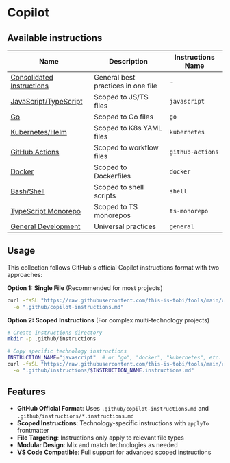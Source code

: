 # Copilot

## Available instructions

| Name                                                                        | Description                        | Instructions Name |
| --------------------------------------------------------------------------- | ---------------------------------- | ----------------- |
| [Consolidated Instructions](../copilot/copilot-instructions.md)             | General best practices in one file | -                 |
| [JavaScript/TypeScript](../copilot/instructions/javascript.instructions.md) | Scoped to JS/TS files              | `javascript`      |
| [Go](../copilot/instructions/go.instructions.md)                            | Scoped to Go files                 | `go`              |
| [Kubernetes/Helm](../copilot/instructions/kubernetes.instructions.md)       | Scoped to K8s YAML files           | `kubernetes`      |
| [GitHub Actions](../copilot/instructions/github-actions.instructions.md)    | Scoped to workflow files           | `github-actions`  |
| [Docker](../copilot/instructions/docker.instructions.md)                    | Scoped to Dockerfiles              | `docker`          |
| [Bash/Shell](../copilot/instructions/shell.instructions.md)                 | Scoped to shell scripts            | `shell`           |
| [TypeScript Monorepo](../copilot/instructions/ts-monorepo.instructions.md)  | Scoped to TS monorepos             | `ts-monorepo`     |
| [General Development](../copilot/instructions/general.instructions.md)      | Universal practices                | `general`         |

## Usage

This collection follows GitHub's official Copilot instructions format with two approaches:

**Option 1: Single File** (Recommended for most projects)
```sh
curl -fsSL "https://raw.githubusercontent.com/this-is-tobi/tools/main/copilot/copilot-instructions.md" \
  -o ".github/copilot-instructions.md"
```

**Option 2: Scoped Instructions** (For complex multi-technology projects)
```sh
# Create instructions directory
mkdir -p .github/instructions

# Copy specific technology instructions
INSTRUCTION_NAME="javascript"  # or "go", "docker", "kubernetes", etc.
curl -fsSL "https://raw.githubusercontent.com/this-is-tobi/tools/main/copilot/instructions/$INSTRUCTION_NAME.instructions.md" \
  -o ".github/instructions/$INSTRUCTION_NAME.instructions.md"
```

## Features

- **GitHub Official Format**: Uses `.github/copilot-instructions.md` and `.github/instructions/*.instructions.md`
- **Scoped Instructions**: Technology-specific instructions with `applyTo` frontmatter
- **File Targeting**: Instructions only apply to relevant file types
- **Modular Design**: Mix and match technologies as needed
- **VS Code Compatible**: Full support for advanced scoped instructions
